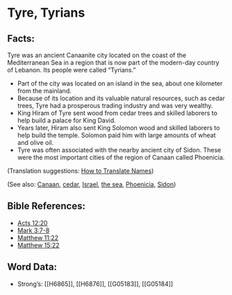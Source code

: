 # Tyre, Tyrians

## Facts:

Tyre was an ancient Canaanite city located on the coast of the Mediterranean Sea in a region that is now part of the modern-day country of Lebanon. Its people were called “Tyrians.”

* Part of the city was located on an island in the sea, about one kilometer from the mainland.
* Because of its location and its valuable natural resources, such as cedar trees, Tyre had a prosperous trading industry and was very wealthy.
* King Hiram of Tyre sent wood from cedar trees and skilled laborers to help build a palace for King David.
* Years later, Hiram also sent King Solomon wood and skilled laborers to help build the temple. Solomon paid him with large amounts of wheat and olive oil.
* Tyre was often associated with the nearby ancient city of Sidon. These were the most important cities of the region of Canaan called Phoenicia.

(Translation suggestions: [How to Translate Names](../../translate/translate-names))

(See also: [Canaan](../names/canaan.md), [cedar](../other/cedar.md), [Israel](../kt/israel.md), [the sea](../names/mediterranean.md), [Phoenicia](../names/phonecia.md), [Sidon](../names/sidon.md))

## Bible References:

* [Acts 12:20](rc://en/tn/help/act/12/20)
* [Mark 3:7-8](rc://en/tn/help/mrk/03/07)
* [Matthew 11:22](rc://en/tn/help/mat/11/22)
* [Matthew 15:22](rc://en/tn/help/mat/15/22)

## Word Data:

* Strong’s: [[H6865]], [[H6876]], [[G05183]], [[G05184]]
